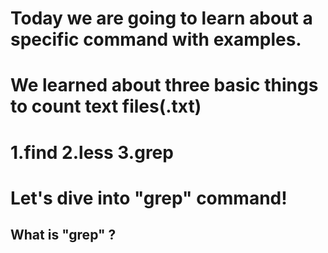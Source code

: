 # Today we are going to learn about a specific command with examples. 
# We learned about three basic things to count text files(.txt) 
# 1.find 2.less 3.grep 
# Let's dive into "grep" command!
## What is "grep" ?
